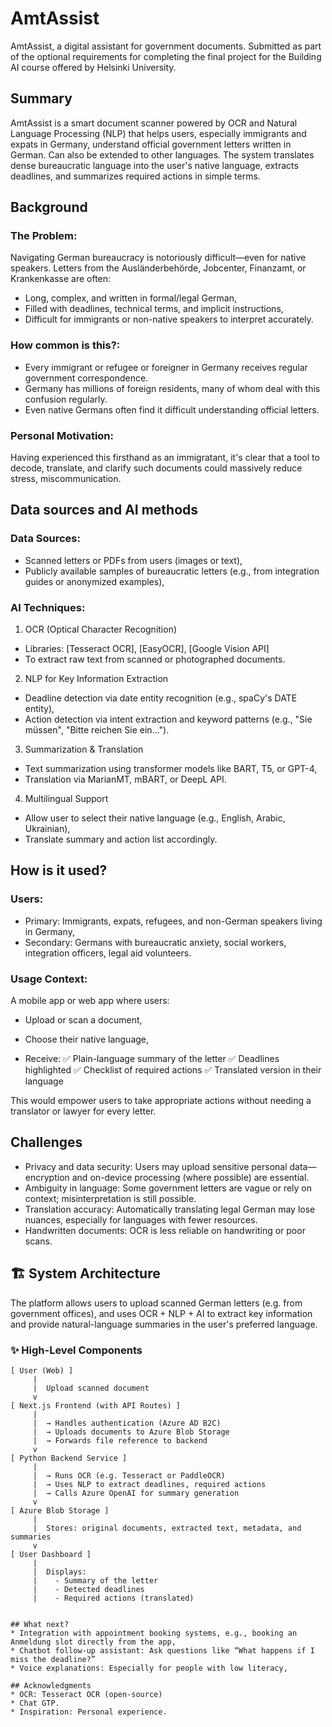# AmtAssist

AmtAssist, a digital assistant for government documents. Submitted as part of the optional requirements for completing the final project for the Building AI course offered by Helsinki University.

## Summary

AmtAssist is a smart document scanner powered by OCR and Natural Language Processing (NLP) that helps users, especially immigrants and expats in Germany, understand official government letters written in German. Can also be extended to other languages.
The system translates dense bureaucratic language into the user's native language, extracts deadlines, and summarizes required actions in simple terms.

## Background

### The Problem:
Navigating German bureaucracy is notoriously difficult—even for native speakers. Letters from the Ausländerbehörde, Jobcenter, Finanzamt, or Krankenkasse are often:

* Long, complex, and written in formal/legal German,
* Filled with deadlines, technical terms, and implicit instructions,
* Difficult for immigrants or non-native speakers to interpret accurately.

### How common is this?:

* Every immigrant or refugee or foreigner in Germany receives regular government correspondence.
* Germany has millions of foreign residents, many of whom deal with this confusion regularly.
* Even native Germans often find it difficult understanding official letters.

### Personal Motivation:
Having experienced this firsthand as an immigratant, it's clear that a tool to decode, translate, and clarify such documents could massively reduce stress, miscommunication.

## Data sources and AI methods

### Data Sources:
* Scanned letters or PDFs from users (images or text),
* Publicly available samples of bureaucratic letters (e.g., from integration guides or anonymized examples),

### AI Techniques:
1. OCR (Optical Character Recognition)
* Libraries: [Tesseract OCR], [EasyOCR], [Google Vision API]
* To extract raw text from scanned or photographed documents.

2. NLP for Key Information Extraction
* Deadline detection via date entity recognition (e.g., spaCy's DATE entity),
* Action detection via intent extraction and keyword patterns (e.g., "Sie müssen", "Bitte reichen Sie ein...").

3. Summarization & Translation
* Text summarization using transformer models like BART, T5, or GPT-4,
* Translation via MarianMT, mBART, or DeepL API.

4. Multilingual Support
* Allow user to select their native language (e.g., English, Arabic, Ukrainian),
* Translate summary and action list accordingly.

## How is it used?

### Users: 
* Primary: Immigrants, expats, refugees, and non-German speakers living in Germany,
* Secondary: Germans with bureaucratic anxiety, social workers, integration officers, legal aid volunteers.

### Usage Context:
A mobile app or web app where users:
* Upload or scan a document,
* Choose their native language,

* Receive:
✅ Plain-language summary of the letter
✅ Deadlines highlighted
✅ Checklist of required actions
✅ Translated version in their language

This would empower users to take appropriate actions without needing a translator or lawyer for every letter.

## Challenges
* Privacy and data security: Users may upload sensitive personal data—encryption and on-device processing (where possible) are essential.
* Ambiguity in language: Some government letters are vague or rely on context; misinterpretation is still possible.
* Translation accuracy: Automatically translating legal German may lose nuances, especially for languages with fewer resources.
* Handwritten documents: OCR is less reliable on handwriting or poor scans.

## 🏗️ System Architecture

The platform allows users to upload scanned German letters (e.g. from government offices), and uses OCR + NLP + AI to extract key information and provide natural-language summaries in the user's preferred language.

### ✨ High-Level Components

```plaintext
[ User (Web) ]
     |
     |  Upload scanned document
     v
[ Next.js Frontend (with API Routes) ]
     |
     |  → Handles authentication (Azure AD B2C)
     |  → Uploads documents to Azure Blob Storage
     |  → Forwards file reference to backend
     v
[ Python Backend Service ]
     |
     |  → Runs OCR (e.g. Tesseract or PaddleOCR)
     |  → Uses NLP to extract deadlines, required actions
     |  → Calls Azure OpenAI for summary generation
     v
[ Azure Blob Storage ]
     |
     |  Stores: original documents, extracted text, metadata, and summaries
     v
[ User Dashboard ]
     |
     |  Displays:
     |    - Summary of the letter
     |    - Detected deadlines
     |    - Required actions (translated)


## What next?
* Integration with appointment booking systems, e.g., booking an Anmeldung slot directly from the app,
* Chatbot follow-up assistant: Ask questions like “What happens if I miss the deadline?”
* Voice explanations: Especially for people with low literacy,

## Acknowledgments
* OCR: Tesseract OCR (open-source)
* Chat GTP.
* Inspiration: Personal experience.
